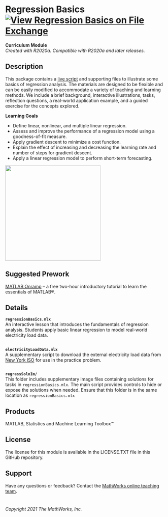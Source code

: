 # Regression Basics[![View Regression Basics on File Exchange](https://www.mathworks.com/matlabcentral/images/matlab-file-exchange.svg)](https://www.mathworks.com/matlabcentral/fileexchange/93435-regression-basics)  
**Curriculum Module**  
_Created with R2020a. Compatible with R2020a and later releases._  

## Description ##
This package contains a [live script](https://www.mathworks.com/products/matlab/live-editor.html) and supporting files to illustrate some basics of regression analysis. The materials are designed to be flexible and can be easily modified to accommodate a variety of teaching and learning methods. We include a brief background, interactive illustrations, tasks, reflection questions, a real-world application example, and a guided exercise for the concepts explored.

**Learning Goals**
- Define linear, nonlinear, and multiple linear regression.
- Assess and improve the performance of a regression model using a goodness-of-fit measure.
- Apply gradient descent to minimize a cost function.
- Explain the effect of increasing and decreasing the learning rate and number of steps for gradient descent.
- Apply a linear regression model to perform short-term forecasting.

<img src="https://user-images.githubusercontent.com/81376570/122819892-02032a80-d2a9-11eb-993b-a3069f9df662.gif" height = "300"/>  

## Suggested Prework ## 
[MATLAB Onramp](https://www.mathworks.com/learn/tutorials/matlab-onramp.html) – a free two-hour introductory tutorial to learn the essentials of MATLAB®.  

## Details ##

**`regressionBasics.mlx`**  
An interactive lesson that introduces the fundamentals of regression analysis. Students apply basic linear regression to model real-world electricity load data.

## ##
**`electricityLoadData.mlx`**  
A supplementary script to download the external electricity load data from [New York ISO](http://mis.nyiso.com/public/) for use in the practice problem.  

## ##
**`regressSolnIm/`**  
This folder includes supplementary image files containing solutions for tasks in `regressionBasics.mlx`. The main script provides controls to hide or expose the solutions when needed. Ensure that this folder is in the same location as `regressionBasics.mlx`

## Products ##
MATLAB, Statistics and Machine Learning Toolbox™

## License ##
The license for this module is available in the LICENSE.TXT file in this GitHub repository.

## Support ##
Have any questions or feedback? Contact the [MathWorks online teaching team](mailto:onlineteaching@mathworks.com).

# #
_Copyright 2021 The MathWorks, Inc._
